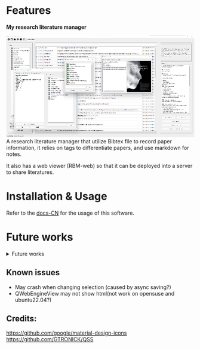 # Features

**My research literature manager**  

![ResBibMan](./resbibman/docs/imgs/ResBibMan.png)
A research literature manager that utilize Bibtex file to record paper information, 
it relies on tags to differentiate papers, and use markdown for notes.

It also has a web viewer (RBM-web) so that it can be deployed into a server to share literatures.

[comment]: <> (## distribution)

[comment]: <> (`python setup.py bdist_wheel --universal`)

# Installation & Usage

Refer to the [docs-CN](./resbibman/docs/使用说明.md) for the usage of this software.

# Future works

<details>
<summary> Future works</summary>

## Todo list

- [x] To use TableView of the selection panel
- [x] PDF cover preview
- [x] Change bib
- [ ] Use cache to accelerate
- [ ] Other citation format convert to bibtex
- [ ] Pdf compression - [reference?](https://blog.csdn.net/xinRCNN/article/details/113273463)
- [ ] User info
- [ ] Export database
- [ ] Better way to define time-modified

In query widget while importing articles:  

- [x] Add copy from template button
- [x] Other bibtex template
- [ ] Format check
- [ ] Other format convert to bibtex

In file selector:

- [x] Add search bar
- [x] Multiple selection
- [x] Right click: export, export bib, delete

Main window:
- [x] Refresh button

settings:

Tags:
- [x] Right click: rename; delete;
- [ ] Drag in to add tag?

### Long time goals

- [ ] Language support

</details>

## Known issues
* May crash when changing selection (caused by async saving?)
* QWebEngineView may not show html(not work on opensuse and ubuntu22.04?)

## Credits:
https://github.com/google/material-design-icons   
https://github.com/GTRONICK/QSS
